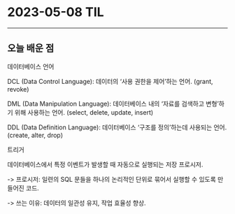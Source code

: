 # 2023-05-08 TIL

---

## 오늘 배운 점

데이터베이스 언어


DCL (Data Control Language): 데이터의 ‘사용 권한을 제어’하는 언어. (grant, revoke)


DML (Data Manipulation Language): 데이터베이스 내의 ‘자료를 검색하고 변형’하기 위해 사용하는 언어. (select, delete, update, insert) 


DDL (Data Definition Language): 데이터베이스 ‘구조를 정의’하는데 사용되는 언어. (create, alter, drop)


트리거


데이터베이스에서 특정 이벤트가 발생할 때 자동으로 실행되는 저장 프로시저.


-> 프로시저: 일련의 SQL 문들을 하나의 논리적인 단위로 묶어서 실행할 수 있도록 만들어진 코드.


-> 쓰는 이유: 데이터의 일관성 유지, 작업 효율성 향상.
